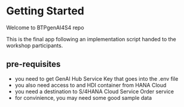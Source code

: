 # Getting Started

Welcome to BTPgenAI4S4 repo

This is the final app following an implementation script handed to the workshop participants.

## pre-requisites 

- you need to get GenAI Hub Service Key that goes into the .env file
- you also need access to and HDI container from HANA Cloud  
- you need a destination to S/4HANA Cloud Service Order service
- for convinience, you may need some good sample data

 